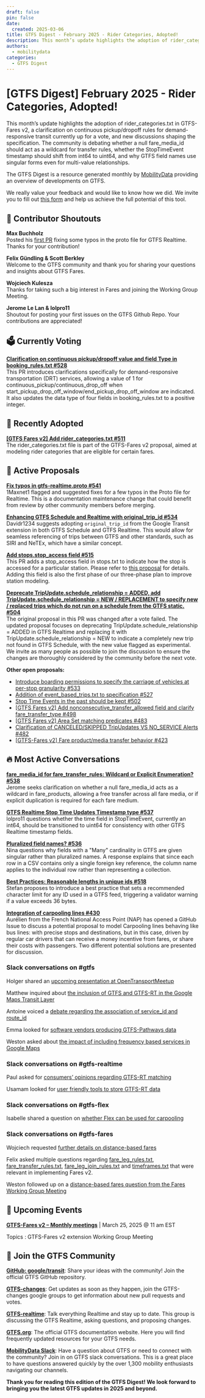 ```yaml
---
draft: false
pin: false
date:
  created: 2025-03-06
title: GTFS Digest - February 2025 - Rider Categories, Adopted!
description: This month’s update highlights the adoption of rider_categories.txt in GTFS-Fares v2, a clarification on continuous pickup/dropoff rules for demand-responsive transit currently up for a vote, and new discussions shaping the specification. The community is debating whether a null fare_media_id should act as a wildcard for transfer rules, whether the StopTimeEvent timestamp should shift from int64 to uint64, and why GTFS field names use singular forms even for multi-value relationships. 
authors: 
  - mobilitydata
categories:
  - GTFS Digest
---
```


# [GTFS Digest] February 2025 - Rider Categories, Adopted!

This month’s update highlights the adoption of rider_categories.txt in GTFS-Fares v2, a clarification on continuous pickup/dropoff rules for demand-responsive transit currently up for a vote, and new discussions shaping the specification. The community is debating whether a null fare_media_id should act as a wildcard for transfer rules, whether the StopTimeEvent timestamp should shift from int64 to uint64, and why GTFS field names use singular forms even for multi-value relationships. 

<!-- more -->

The GTFS Digest is a resource generated monthly by [MobilityData](https://mobilitydata.org/) providing an overview of developments on GTFS. 

We really value your feedback and would like to know how we did. We invite you to fill out [this form](https://forms.gle/GGefktvemnJD5Q9g8) and help us achieve the full potential of this tool. 


## 🏅 Contributor Shoutouts

**Max Buchholz**  
Posted his [first PR](https://github.com/google/transit/pull/541) fixing some typos in the proto file for GTFS Realtime. Thanks for your contribution! 

**Felix Gündling & Scott Berkley**  
Welcome to the GTFS community and thank you for sharing your questions and insights about GTFS Fares.

**Wojciech Kulesza**  
Thanks for taking such a big interest in Fares and joining the Working Group Meeting.

**Jerome Le Lan & lolpro11**  
Shoutout for posting your first issues on the GTFS Github Repo. Your contributions are appreciated! 

## 🗳️ Currently Voting

[**Clarification on continuous pickup/dropoff value and field Type in booking_rules.txt #528**](https://github.com/google/transit/pull/528)  
This PR introduces clarifications specifically for demand-responsive transportation (DRT) services, allowing a value of 1 for continuous_pickup/continuous_drop_off when start_pickup_drop_off_window/end_pickup_drop_off_window are indicated. It also updates the data type of four fields in booking_rules.txt to a positive integer.

## 🚀 Recently Adopted

[**[GTFS Fares v2] Add rider_categories.txt #511**](https://github.com/google/transit/pull/511)  
The rider_categories.txt file is part of the GTFS-Fares v2 proposal, aimed at modeling rider categories that are eligible for certain fares.

## 📂 Active Proposals

[**Fix typos in gtfs-realtime.proto #541**](https://github.com/google/transit/pull/541)  
1Maxnet1 flagged and suggested fixes for a few typos in the Proto file for Realtime. This is a documentation maintenance change that could benefit from review by other community members before merging. 

[**Enhancing GTFS Schedule and Realtime with original_trip_id #534**](https://github.com/google/transit/pull/534)  
Davidr1234 suggests adopting `original_trip_id` from the Google Transit extension in both GTFS Schedule and GTFS Realtime. This would allow for seamless referencing of trips between GTFS and other standards, such as SIRI and NeTEx, which have a similar concept.

[**Add stops.stop_access field #515**](https://github.com/google/transit/pull/515)  
This PR adds a stop_access field in stops.txt to indicate how the stop is accessed for a particular station. Please refer to [this proposal](https://docs.google.com/document/d/1huTq9I6Bs38ZGtcG-7Cpns0kT1njV3PoUCjnjEE0Y1E/edit?tab=t.0#heading=h.4jjq7xol2izb) for details. Adding this field is also the first phase of our three-phase plan to improve station modeling.

[**Deprecate TripUpdate.schedule_relationship = ADDED, add TripUpdate.schedule_relationship = NEW / REPLACEMENT to specify new / replaced trips which do not run on a schedule from the GTFS static. #504**](https://github.com/google/transit/pull/504)  
The original proposal in this PR was changed after a vote failed. The updated proposal focuses on deprecating TripUpdate.schedule_relationship = ADDED in GTFS Realtime and replacing it with TripUpdate.schedule_relationship = NEW to indicate a completely new trip not found in GTFS Schedule, with the new value flagged as experimental. We invite as many people as possible to join the discussion to ensure the changes are thoroughly considered by the community before the next vote.

**Other open proposals:**

* [Introduce boarding permissions to specify the carriage of vehicles at per-stop granularity #533](https://github.com/google/transit/pull/533)  
* [Addition of event_based_trips.txt to specification #527](https://github.com/google/transit/pull/527)  
* [Stop Time Events in the past should be kept #502](https://github.com/google/transit/pull/502)  
* [[GTFS Fares v2] Add nonconsecutive_transfer_allowed field and clarify fare_transfer_type #498](https://github.com/google/transit/pull/498)  
* [[GTFS Fares v2] Area Set matching predicates #483](https://github.com/google/transit/pull/483)  
* [Clarification of CANCELED/SKIPPED TripUpdates VS NO_SERVICE Alerts #482](https://github.com/google/transit/pull/482)  
* [[GTFS-Fares v2] Fare product/media transfer behavior #423](https://github.com/google/transit/pull/423) 

## 🔥 Most Active Conversations

[**fare_media_id for fare_transfer_rules: Wildcard or Explicit Enumeration? #538**](https://github.com/google/transit/issues/538)   
Jerome seeks clarification on whether a null fare_media_id acts as a wildcard in fare_products, allowing a free transfer across all fare media, or if explicit duplication is required for each fare medium.

[**GTFS Realtime Stop Time Updates Timestamp type #537**](https://github.com/google/transit/issues/537)  
lolpro11 questions whether the time field in StopTimeEvent, currently an int64, should be transitioned to uint64 for consistency with other GTFS Realtime timestamp fields. 

[**Pluralized field names? #536**](https://github.com/google/transit/issues/536)  
Nina questions why fields with a "Many" cardinality in GTFS are given singular rather than pluralized names. A response explains that since each row in a CSV contains only a single foreign key reference, the column name applies to the individual row rather than representing a collection.

[**Best Practices: Reasonable lengths in unique ids #518**](https://github.com/google/transit/issues/518)   
Stefan proposes to introduce a best practice that sets a recommended character limit for any ID used in a GTFS feed, triggering a validator warning if a value exceeds 36 bytes.

[**Integration of carpooling lines #430**](https://github.com/google/transit/issues/430)   
Aurélien from the French National Access Point (NAP) has opened a GitHub Issue to discuss a potential proposal to model Carpooling lines behaving like bus lines: with precise stops and destinations, but in this case, driven by regular car drivers that can receive a money incentive from fares, or share their costs with passengers. Two different potential solutions are presented for discussion.

### Slack conversations on #gtfs

Holger shared an [upcoming presentation at OpenTransportMeetup](https://mobilitydata-io.slack.com/archives/C3FFFKX9C/p1738683307201049)

Matthew inquired about [the inclusion of GTFS and GTFS-RT in the Google Maps Transit Layer](https://mobilitydata-io.slack.com/archives/C3FFFKX9C/p1738781861988599)

Antoine voiced a [debate regarding the association of service_id and route_id](https://mobilitydata-io.slack.com/archives/C3FFFKX9C/p1739215527531599)

Emma looked for [software vendors producing GTFS-Pathways data](https://mobilitydata-io.slack.com/archives/C3FFFKX9C/p1740067288244449)

Weston asked about [the impact of including frequency based services in Google Maps](https://mobilitydata-io.slack.com/archives/C3FFFKX9C/p1741026771607149)

### Slack conversations on #gtfs-realtime

Paul asked for [consumers’ opinions regarding GTFS-RT matching](https://mobilitydata-io.slack.com/archives/C3D321CKB/p1738939691099549)

Usamam looked for [user friendly tools to store GTFS-RT data](https://mobilitydata-io.slack.com/archives/C3D321CKB/p1739988659801339)

### Slack conversations on #gtfs-flex

Isabelle shared a question on [whether Flex can be used for carpooling](https://mobilitydata-io.slack.com/archives/CSP7HDF37/p1739462251045339)

### Slack conversations on #gtfs-fares

Wojciech requested [further details on distance-based fares](https://mobilitydata-io.slack.com/archives/C01KL7PR170/p1740055815487029)

Felix asked multiple questions regarding [fare_leg_rules.txt](https://mobilitydata-io.slack.com/archives/C01KL7PR170/p1740687333979029), [fare_transfer_rules.txt](https://mobilitydata-io.slack.com/archives/C01KL7PR170/p1740744467147399), [fare_leg_join_rules.txt](https://mobilitydata-io.slack.com/archives/C01KL7PR170/p1740743816951809) and [timeframes.txt](https://mobilitydata-io.slack.com/archives/C01KL7PR170/p1740387033618589) that were relevant in implementing Fares v2.

Weston followed up on a [distance-based fares question from the Fares Working Group Meeting](https://mobilitydata-io.slack.com/archives/C01KL7PR170/p1740509127859989)

## 📅 Upcoming Events

[**GTFS-Fares v2 – Monthly meetings**](https://www.eventbrite.ca/e/specifications-discussions-gtfs-fares-v2-monthly-meetings-tickets-1230505989539?utm-campaign=social&utm-content=attendeeshare&utm-medium=discovery&utm-term=listing&utm-source=cp&aff=ebdsshcopyurl) | March 25, 2025 @ 11 am EST

Topics : GTFS-Fares v2 extension Working Group Meeting

## 💬 Join the GTFS Community

[**GitHub: google/transit**](https://github.com/google/transit): Share your ideas with the community! Join the official GTFS GitHub repository.

[**GTFS-changes**](https://groups.google.com/g/gtfs-changes): Get updates as soon as they happen, join the GTFS-changes google groups to get information about new pull requests and votes. 

[**GTFS-realtime**](https://groups.google.com/g/gtfs-realtime): Talk everything Realtime and stay up to date. This group is discussing the GTFS Realtime, asking questions, and proposing changes.

[**GTFS.org**](https://gtfs.org/): The official GTFS documentation website. Here you will find frequently updated resources for your GTFS needs. 

[**MobilityData Slack**](https://share.mobilitydata.org/slack): Have a question about GTFS or need to connect with the community? Join in on GTFS slack conversations. This is a great place to have questions answered quickly by the over 1,300 mobility enthusiasts navigating our channels. 

**Thank you for reading this edition of the GTFS Digest! We look forward to bringing you the latest GTFS updates in 2025 and beyond.** 